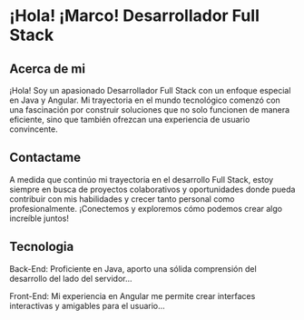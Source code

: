 # ¡Hola! ¡Marco! Desarrollador Full Stack

## Acerca de mi

¡Hola! Soy un apasionado Desarrollador Full Stack con un enfoque especial en Java y Angular. Mi trayectoria en el mundo tecnológico comenzó con una fascinación por construir soluciones que no solo funcionen de manera eficiente, sino que también ofrezcan una experiencia de usuario convincente.

## Contactame

A medida que continúo mi trayectoria en el desarrollo Full Stack, estoy siempre en busca de proyectos colaborativos y oportunidades donde pueda contribuir con mis habilidades y crecer tanto personal como profesionalmente. ¡Conectemos y exploremos cómo podemos crear algo increíble juntos!

## Tecnologia

Back-End: Proficiente en Java, aporto una sólida comprensión del desarrollo del lado del servidor...

Front-End: Mi experiencia en Angular me permite crear interfaces interactivas y amigables para el usuario...
